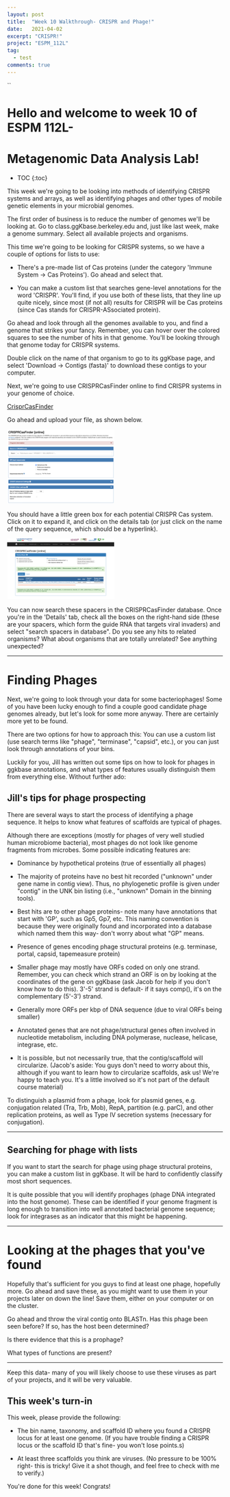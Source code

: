 ```yaml
---
layout: post
title:  "Week 10 Walkthrough- CRISPR and Phage!"
date:   2021-04-02
excerpt: "CRISPR!"
project: "ESPM_112L"
tag:
  - test
comments: true
---
```



``
<h1>Hello and welcome to week 10 of ESPM 112L-</h1>

<h1>Metagenomic Data Analysis Lab!</h1>

* TOC
{:toc}

This week we're going to be looking into methods of identifying CRISPR systems and arrays, as well as identifying phages and other types of mobile genetic elements in your microbial genomes.

The first order of business is to reduce the number of genomes we'll be looking at. Go to class.ggKbase.berkeley.edu and, just like last week, make a genome summary. Select all available projects and organisms.

This time we're going to be looking for CRISPR systems, so we have a couple of options for lists to use:

  - There's a pre-made list of Cas proteins (under the category 'Immune System -> Cas Proteins'). Go ahead and select that.

  - You can make a custom list that searches gene-level annotations for the word 'CRISPR'. You'll find, if you use both of these lists, that they line up quite nicely, since most (if not all) results for CRISPR will be Cas proteins (since Cas stands for CRISPR-ASsociated protein).

Go ahead and look through all the genomes available to you, and find a genome that strikes your fancy. Remember, you can hover over the colored squares to see the number of hits in that genome. You'll be looking through that genome today for CRISPR systems.

Double click on the name of that organism to go to its ggKbase page, and select 'Download -> Contigs (fasta)' to download these contigs to your computer.

Next, we're going to use CRISPRCasFinder online to find CRISPR systems in your genome of choice.

[CrisprCasFinder](https://crisprcas.i2bc.paris-saclay.fr/CrisprCasFinder/Index)

Go ahead and upload your file, as shown below.

<img src="/assets/img/crisprcasfinder.png" width=250>

You should have a little green box for each potential CRISPR Cas system. Click on it to expand it, and click on the details tab (or just click on the name of the query sequence, which should be a hyperlink).

<img src="/assets/img/littlegreenbox.png.png" width=250>

You can now search these spacers in the CRISPRCasFinder database. Once you're in the 'Details' tab, check all the boxes on the right-hand side (these are your spacers, which form the guide RNA that targets viral invaders) and select "search spacers in database". Do you see any hits to related organisms? What about organisms that are totally unrelated? See anything unexpected?

---

# Finding Phages

Next, we're going to look through your data for some bacteriophages! Some of you have been lucky enough to find a couple good candidate phage genomes already, but let's look for some more anyway. There are certainly more yet to be found.

There are two options for how to approach this: You can use a custom list (use search terms like "phage", "terminase", "capsid", etc.), or you can just look through annotations of your bins.

Luckily for you, Jill has written out some tips on how to look for phages in ggkbase annotations, and what types of features usually distinguish them from everything else. Without further ado:

## Jill's tips for phage prospecting

There are several ways to start the process of identifying a phage sequence. It helps to know what features of scaffolds are typical of phages.

Although there are exceptions (mostly for phages of very well studied human microbiome bacteria), most phages do not look like genome fragments from microbes. Some possible indicating features are:

- Dominance by hypothetical proteins (true of essentially all phages)

- The majority of proteins have no best hit recorded ("unknown" under gene name in contig view). Thus, no phylogenetic profile is given under "contig" in the UNK bin listing (i.e., "unknown" Domain in the binning tools).

- Best hits are to other phage proteins- note many have annotations that start with 'GP', such as Gp5, Gp7, etc. This naming convention is because they were originally found and incorporated into a database which named them this way- don't worry about what "GP" means.

- Presence of genes encoding phage structural proteins (e.g. terminase, portal, capsid, tapemeasure protein)

- Smaller phage may mostly have ORFs coded on only one strand. Remember, you can check which strand an ORF is on by looking at the coordinates of the gene on ggKbase (ask Jacob for help if you don't know how to do this). 3'-5' strand is default-  if it says comp(), it's on the complementary (5'-3') strand.

- Generally more ORFs per kbp of DNA sequence (due to viral ORFs being smaller)

- Annotated genes that are not phage/structural genes often involved in nucleotide metabolism, including DNA polymerase, nuclease, helicase, integrase, etc.

- It is possible, but not necessarily true, that the contig/scaffold will circularize. (Jacob's aside: You guys don't need to worry about this, although if you want to learn how to circularize scaffolds, ask us! We're happy to teach you. It's a little involved so it's not part of the default course material)

To distinguish a plasmid from a phage, look for plasmid genes, e.g. conjugation related (Tra, Trb, Mob), RepA, partition (e.g. parC), and other replication proteins, as well as Type IV secretion systems (necessary for conjugation).

---

## Searching for phage with lists

If you want to start the search for phage using phage structural proteins, you can make a custom list in ggKbase. It will be hard to confidently classify most short sequences.

It is quite possible that you will identify prophages (phage DNA integrated into the host genome). These can be identified if your genome fragment is long enough to transition into well annotated bacterial genome sequence; look for integrases as an indicator that this might be happening.

---

# Looking at the phages that you've found

Hopefully that's sufficient for you guys to find at least one phage, hopefully more. Go ahead and save these, as you might want to use them in your projects later on down the line! Save them, either on your computer or on the cluster.

Go ahead and throw the viral contig onto BLASTn. Has this phage been seen before? If so, has the host been determined?

Is there evidence that this is a prophage?

What types of functions are present?

---

Keep this data- many of you will likely choose to use these viruses as part of your projects, and it will be very valuable.


## This week's turn-in

This week, please provide the following:

- The bin name, taxonomy, and scaffold ID where you found a CRISPR locus for at least one genome. (If you have trouble finding a CRISPR locus or the scaffold ID that's fine- you won't lose points.s)

- At least three scaffolds you think are viruses. (No pressure to be 100% right- this is tricky! Give it a shot though, and feel free to check with me to verify.)

You're done for this week! Congrats!
